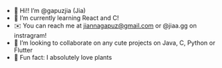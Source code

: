 - 🤍 Hi!! I’m @gapuzjia (Jia)
- 🌱 I’m currently learning React and C!
- ✉️ You can reach me at jiannagapuz@gmail.com or @jiaa.gg on instragram!
- 🌿 I’m looking to collaborate on any cute projects on Java, C, Python or Flutter
- 💾 Fun fact: I absolutely love plants
